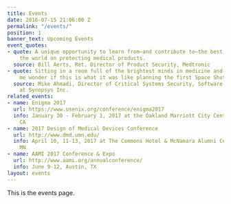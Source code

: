 ```yaml
---
title: Events
date: 2016-07-15 21:06:00 Z
permalink: "/events/"
position: 1
banner_text: Upcoming Events
event_quotes:
- quote: A unique opportunity to learn from—and contribute to—the best thinking in
    the world on protecting medical products.
  source: Bill Aerts, Ret. Director of Product Security, Medtronic
- quote: Sitting in a room full of the brightest minds in medicine and security made
    me wonder if this is what it was like planning the first Space Shuttle launch.
  source: Mike Ahmadi, Director of Critical Systems Security, Software Integrity Group
    at Synopsys Inc.
related_events:
- name: Enigma 2017
  url: https://www.usenix.org/conference/enigma2017
  info: January 30 - February 1, 2017 at the Oakland Marriott City Center, Oakland,
    CA
- name: 2017 Design of Medical Devices Conference
  url: http://www.dmd.umn.edu/
  info: April 10, 11-13, 2017 at The Commons Hotel & McNamara Alumni Center, Minneapolis,
    MN
- name: AAMI 2017 Conference & Expo
  url: http://www.aami.org/annualconference/
  info: June 9-12, Austin, TX
layout: events
---
```


This is the events page.
